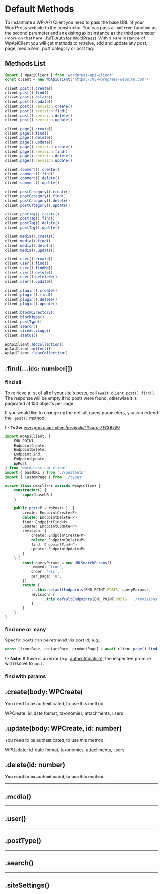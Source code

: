 # Default Methods

To instantiate a WP-API Client you need to pass the base URL of your WordPress
website to the constructor. You can pass an `onError`-function as the second
parameter and an exisitng axiosInstance as the third parameter (more on that here:
[JWT-Auth for WordPress](usage/authentification.md#jwt-auth-for-wordpress)).
With a bare instance of WpApiClient you will get methods to retreive, add and
update any post, page, media item, post category or post tag.

## Methods List

```typescript
import { WpApiClient } from 'wordpress-api-client'
const client = new WpApiClient('https://my-wordpress-website.com')

client.post().create()
client.post().find()
client.post().delete()
client.post().update()
client.post().revision.create()
client.post().revision.find()
client.post().revision.delete()
client.post().revision.update()

client.page().create()
client.page().find()
client.page().delete()
client.page().update()
client.page().revision.create()
client.page().revision.find()
client.page().revision.delete()
client.page().revision.update()

client.comment().create()
client.comment().find()
client.comment().delete()
client.comment().update()

client.postCategory().create()
client.postCategory().find()
client.postCategory().delete()
client.postCategory().update()

client.postTag().create()
client.postTag().find()
client.postTag().delete()
client.postTag().update()

client.media().create()
client.media().find()
client.media().delete()
client.media().update()

client.user().create()
client.user().find()
client.user().findMe()
client.user().delete()
client.user().deleteMe()
client.user().update()

client.plugin().create()
client.plugin().find()
client.plugin().delete()
client.plugin().update()

client.blockDirectory()
client.blockType()
client.postType()
client.search()
client.siteSettings()
client.status()

WpApiClient.addCollection()
WpApiClient.collect()
WpApiClient.clearCollection()

```

## .find(...ids: number[])

### find all

To retrieve a list of all of your site's posts, call `await client.post().find()`.
The response will be empty if no posts were found, otherwise it is paginated at
100 objects per page.

If you would like to change up the default query parameters, you can extend the
`.post()` method:

!> **ToDo:** [wordpress-api-client/projects/1#card-71638560](https://github.com/dkress59/wordpress-api-client/projects/1#card-71638560 ':crossorgin')

```typescript
import WpApiClient, {
	END_POINT,
    EndpointCreate,
    EndpointDelete,
    EndpointFind,
    EndpointUpdate,
	WpPost,
} from 'wordpress-api-client'
import { baseURL } from './constants'
import { CustomPage } from './types'

export class CmsClient extends WpApiClient {
    constructor() {
        super(baseURL)
    }

    public post<P = WpPost>(): {
        create: EndpointCreate<P>
        delete: EndpointDelete<P>
        find: EndpointFind<P>
        update: EndpointUpdate<P>
		revision: {
			create: EndpointCreate<P>
			delete: EndpointDelete<P>
			find: EndpointFind<P>
			update: EndpointUpdate<P>
		}
    } {
		const queryParams = new URLSearchParams({
			_embed: 'true',
			order: 'asc',
			per_page: '8',
		})
        return {
			...this.defaultEndpoints(END_POINT.POSTS, queryParams),
			revision: {
				...this.defaultEndpoints(END_POINT.POSTS + '/revisions', queryParams)
			},
		}
    }
}
```

### find one or many

Specific posts can be retrieved via post id, e.g.:

```typescript
const [frontPage, contactPage, productPage] = await client.page().find(12, 34, 123)
```

!> **Note:** If there is an error (e.g. [authentification](usage/authentification.md)),
the respective promise will resolve to `null`.

### find with params

## .create(body: WPCreate<WPPost>)

You need to be authenticated, to use this method.

WPCreate: id, date format, taxonomies, attachments, users

## .update(body: WPCreate<WPPost>, id: number)

You need to be authenticated, to use this method.

WPUpdate: id, date format, taxonomies, attachments, users

## .delete(id: number)

You need to be authenticated, to use this method.

---

## .media()

---

## .user()

---

## .postType()

---

## .search()

---

## .siteSettings()
